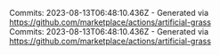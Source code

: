 Commits: 2023-08-13T06:48:10.436Z - Generated via https://github.com/marketplace/actions/artificial-grass
<br>
Commits: 2023-08-13T06:48:10.436Z - Generated via https://github.com/marketplace/actions/artificial-grass
<br>
